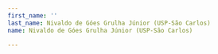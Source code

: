 ```yaml
---
first_name: ''
last_name: Nivaldo de Góes Grulha Júnior (USP-São Carlos)
name: Nivaldo de Góes Grulha Júnior (USP-São Carlos)

---
```


